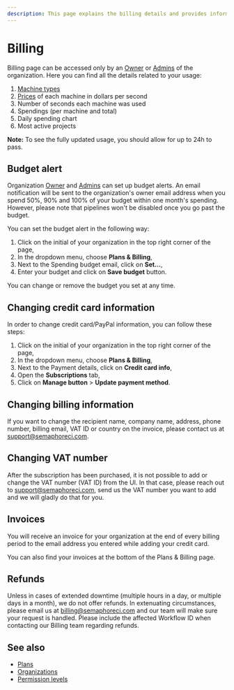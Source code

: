 ```yaml
---
description: This page explains the billing details and provides information on changing credit card and billing information on Semaphore 2.0.
---
```


# Billing

Billing page can be accessed only by an [Owner](https://docs.semaphoreci.com/account-management/permission-levels/#owner) or [Admins](https://docs.semaphoreci.com/account-management/permission-levels/#admins) of the organization.
Here you can find all the details related to your usage:

1. [Machine types](https://docs.semaphoreci.com/ci-cd-environment/machine-types/)
2. [Prices](https://semaphoreci.com/pricing) of each machine in dollars per
second
3. Number of seconds each machine was used
4. Spendings (per machine and total)
5. Daily spending chart
6. Most active projects

**Note:** To see the fully updated usage, you should allow for up to
24h to pass.

## Budget alert

Organization [Owner](https://docs.semaphoreci.com/account-management/permission-levels/#owner) and [Admins](https://docs.semaphoreci.com/account-management/permission-levels/#admins) can set up budget alerts. An email notification
will be sent to the organization's owner email address when you spend 50%, 90%
and 100% of your budget within one month's spending. However, please note that
pipelines won't be disabled once you go past the budget.

You can set the budget alert in the following way:

1. Click on the initial of your organization in the top right corner of the page,
2. In the dropdown menu, choose **Plans & Billing**,
3. Next to the Spending budget email, click on **Set…**,
4. Enter your budget and click on **Save budget** button.

You can change or remove the budget you set at any time.

## Changing credit card information

In order to change credit card/PayPal information, you can follow these steps:

1. Click on the initial of your organization in the top right corner of the page,
2. In the dropdown menu, choose **Plans & Billing**,
3. Next to the Payment details, click on **Credit card info**,
3. Open the **Subscriptions** tab,
4. Click on **Manage button** > **Update payment method**.

## Changing billing information

If you want to change the recipient name, company name, address, phone number,
billing email, VAT ID or country on the invoice, please contact us at
[support@semaphoreci.com](mailto:support@semaphoreci.com).

## Changing VAT number

After the subscription has been purchased, it is not possible to add or change
the VAT number (VAT ID) from the UI. In that case, please reach out to 
[support@semaphoreci.com](mailto:support@semaphoreci.com), send us the VAT number 
you want to add and we will gladly do that for you.

## Invoices

You will receive an invoice for your organization at the end of every billing
period to the email address you entered while adding your credit card.

You can also find your invoices at the bottom of the Plans & Billing page.

## Refunds

Unless in cases of extended downtime (multiple hours in a day, or multiple days 
in a month), we do not offer refunds. In extenuating circumstances, please email 
us at [billing@semaphoreci.com](mailto:billing@semaphoreci.com) and our team will make sure your request 
is handled. Please include the affected Workflow ID when contacting our Billing 
team regarding refunds.

## See also

- [Plans](https://docs.semaphoreci.com/account-management/plans/)
- [Organizations](https://docs.semaphoreci.com/account-management/organizations/)
- [Permission levels](https://docs.semaphoreci.com/account-management/permission-levels/)
